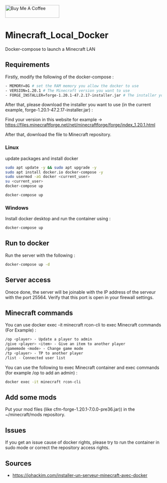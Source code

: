 <a href="https://www.buymeacoffee.com/thibaut_watrisse" target="_blank"><img src="https://cdn.buymeacoffee.com/buttons/default-orange.png" alt="Buy Me A Coffee" height="41" width="174"></a>

# Minecraft_Local_Docker
Docker-compose to launch a Minecraft LAN

## Requirements 

Firstly, modify the following of the docker-compose :

````bash
- MEMORY=8G # set the RAM memory you allow the docker to use
- VERSION=1.20.1 # The Minecraft version you want to use
- FORGE_INSTALLER=forge-1.20.1-47.2.17-installer.jar # The installer you will use
````

After that, please download the installer you want to use (in the current example, forge-1.20.1-47.2.17-installer.jar) :

Find your version in this website for example -> https://files.minecraftforge.net/net/minecraftforge/forge/index_1.20.1.html

After that, download the file to Minecraft repository.

### Linux

update packages and install docker 

````bash
sudo apt update -y && sudo apt upgrade -y
sudo apt install docker.io docker-compose -y
sudo usermod -aG docker <current_user>
su <current_user>
docker-compose up
````

````bash
docker-compose up
````

### Windows

Install docker desktop and run the container using :

````bash
docker-compose up
````

## Run to docker

Run the server with the following :

````bash
docker-compose up -d
````

## Server access

Onece done, the server will be joinable with the IP address of the serveur with the port 25564. Verify that this port is open in your firewall settings.

## Minecraft commands

You can use docker exec -it minecraft rcon-cli to exec Minecraft commands (For Example) :

````bash
/op <player> - Update a player to admin
/give <player> <item> - Give an item to another player
/gamemode <mode> - Change game mode
/tp <player> - TP to another player
/list - Connected user list
````

You can use the following to exec Minecraft container and exec commands (for example /op <username> to add an admin) : 

````bash
docker exec -it minecraft rcon-cli
````

## Add some mods

Put your mod files (like cfm-forge-1.20.1-7.0.0-pre36.jar)) in the ~/minecraft/mods repository.

## Issues 

If you get an issue cause of docker rights, please try to run the container in sudo mode or correct the repository access rights.

## Sources

- https://johackim.com/installer-un-serveur-minecraft-avec-docker
